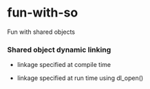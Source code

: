 fun-with-so
===========

Fun with shared objects

### Shared object dynamic linking
- linkage specified at compile time

- linkage specified at run time using dl_open()
